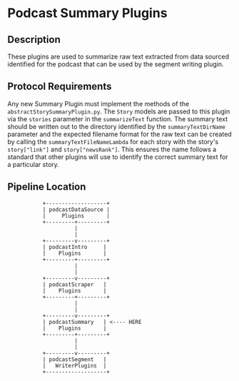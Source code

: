 # Podcast Summary Plugins

## Description
These plugins are used to summarize raw text extracted from data sourced identified for the podcast that can be used by the segment writing plugin. 

## Protocol Requirements
Any new Summary Plugin must implement the methods of the `abstractStorySummaryPlugin.py`.
The `Story` models are passed to this plugin via the `stories` parameter in the `summarizeText` function. The summary text should be written out to the directory identified by the `summaryTextDirName` parameter and the expected filename format for the raw text can be created by calling the `summaryTextFileNameLambda` for each story with the story's `story["link"]` and `story["newsRank"]`. This ensures the name follows a standard that other plugins will use to identify the correct summary text for a particular story.

## Pipeline Location

```
           +-------------------+
           | podcastDataSource |
           |     Plugins       |
           +---------+---------+
                     |
                     |
           +---------v---------+
           | podcastIntro     | 
           |    Plugins       |
           +---------+---------+
                     |
                     |
           +---------v---------+
           | podcastScraper   | 
           |    Plugins       |
           +---------+---------+
                     |
                     |
           +---------v---------+
           | podcastSummary   | <---- HERE
           |    Plugins       |
           +---------+---------+
                     |
                     |
           +---------v---------+
           | podcastSegment   | 
           |   WriterPlugins  |
           +-------------------+

```